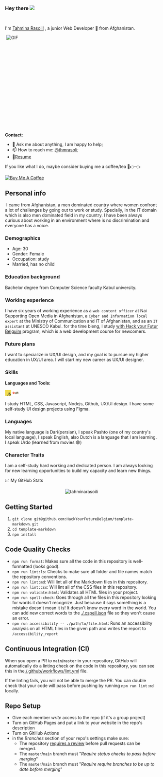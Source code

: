 

### Hey there <img src="https://media.giphy.com/media/hvRJCLFzcasrR4ia7z/giphy.gif" width="25px">

<!-- 
![](https://visitor-badge.glitch.me/badge?page_id=abhisheknaiidu.abhisheknaiidu) -->

<br />

 I'm [Tahmina Rasoli!](https://tahminarasoli.github.io/) , a junior Web Developer 🚀 from Afghanistan.

  <img align="right" alt="GIF" src="https://github.com/abhisheknaiidu/abhisheknaiidu/blob/master/code.gif?raw=true" width="500" height="320" />
  
**Contact:**

- 💬 Ask me about anything, I am happy to help;
- 📫 How to reach me: [@thmrasoli](https://twitter.com/thmrasoli);
- 📝[Resume](https://github.com/tahminarasoli/tahminarasoli/blob/master/Tahmina%20Rasoli-19-7.pdf)

<!--END_SECTION:waka-->

If you like what I do, maybe consider buying me a coffee/tea 🥺👉👈

<a href="#" target="_blank"><img src="https://cdn.buymeacoffee.com/buttons/v2/default-red.png" alt="Buy Me A Coffee" width="150" ></a>
<!--
🚧 **My Todoist Stats:**
 TODO-IST:START -->
<!--🏆  7,111 Karma Points           
🌸  Completed 0 tasks today           
✅  Completed 543 tasks so far           
⏳  Longest streak is 10 days
 TODO-IST:END -->


<!-- describe your project -->
## Personal info
 I came from Afghanistan, a men dominated country where women confront a lot of challenges by going out to work or study. Specially, in the IT domain which is also men dominated field in my country. I have been always curious about working in an environment where is no discrimination and everyone has a voice. 
### Demographics
- Age: 30 
-  Gender: Female 
-  Occupation: study 
-  Married, has no child
### Education background
Bachelor degree from Computer Science faculty Kabul university.
### Working experience
I have six years of working experience as a `web content officer` at Nai Supporting Open Media in Afghanistan, a `Cyber and Information local expert` at the Ministry of Communication and IT of Afghanistan, and as an `IT assistant` at UNESCO Kabul. for the time bieng, I study [with Hack your Futur Belguim](https://github.com/HackYourFutureBelgium) program, which is a web development course for newcomers. 
### Future plans
I want to specialize in UX/UI design, and my goal is to pursue my higher education in UX/UI area. I will start my new career as UX/UI designer. 
### Skills
  
**Languages and Tools:**  

<code><img height="20" src="https://raw.githubusercontent.com/github/explore/80688e429a7d4ef2fca1e82350fe8e3517d3494d/topics/javascript/javascript.png"></code>
<code><img height="20" src="https://raw.githubusercontent.com/github/explore/80688e429a7d4ef2fca1e82350fe8e3517d3494d/topics/git/git.png"></code>

<!-- <code><img height="20" src="https://raw.githubusercontent.com/github/explore/80688e429a7d4ef2fca1e82350fe8e3517d3494d/topics/react/react.png"></code>
<code><img height="20" src="https://raw.githubusercontent.com/github/explore/5c058a388828bb5fde0bcafd4bc867b5bb3f26f3/topics/graphql/graphql.png"></code>
<code><img height="20" src="https://raw.githubusercontent.com/github/explore/80688e429a7d4ef2fca1e82350fe8e3517d3494d/topics/nodejs/nodejs.png"></code>
<code><img height="20" src="https://raw.githubusercontent.com/github/explore/80688e429a7d4ef2fca1e82350fe8e3517d3494d/topics/cpp/cpp.png"></code>
<code><img height="20" src="https://raw.githubusercontent.com/github/explore/80688e429a7d4ef2fca1e82350fe8e3517d3494d/topics/python/python.png"></code>
<code><img height="20" src="https://raw.githubusercontent.com/github/explore/80688e429a7d4ef2fca1e82350fe8e3517d3494d/topics/mysql/mysql.png"></code>
<code><img height="20" src="https://raw.githubusercontent.com/github/explore/80688e429a7d4ef2fca1e82350fe8e3517d3494d/topics/firebase/firebase.png"></code> -->
I study HTML, CSS, Javascript, Nodejs, Github, UX/UI design.  I have some self-study UI design projects using Figma. 
### Languages
My native language is Dari(persian), I speak Pashto  (one of my country's local language), I speak English, also Dutch is a language that I am learning.
I speak Urdo (learned from movies 😄)
### Character Traits
I am a self-study hard working and dedicated person. 
I am always looking for new learning opportunities to build my capacity and learn new things.

<!-- describe your project -->

📈 My GitHub Stats

<p align="center"> <img src="https://github-readme-stats.vercel.app/api?username=tahminarasoli&show_icons=true&theme=gotham" alt="tahminarasoili" />



## Getting Started

<!-- a guide to using this repository -->

1. `git clone git@github.com:HackYourFutureBelgium/template-markdown.git`
2. `cd template-markdown`
3. `npm install`

## Code Quality Checks

- `npm run format`: Makes sure all the code in this repository is well-formatted
  (looks good).
- `npm run lint:ls`: Checks to make sure all folder and file names match the
  repository conventions.
- `npm run lint:md`: Will lint all of the Markdown files in this repository.
- `npm run lint:css`: Will lint all of the CSS files in this repository.
- `npm run validate:html`: Validates all HTML files in your project.
- `npm run spell-check`: Goes through all the files in this repository looking
  for words it doesn't recognize. Just because it says something is a mistake
  doesn't mean it is! It doesn't know every word in the world. You can add new
  correct words to the [./.cspell.json](./.cspell.json) file so they won't cause
  an error.
- `npm run accessibility -- ./path/to/file.html`: Runs an accessibility analysis
  on all HTML files in the given path and writes the report to
  `/accessibility_report`

## Continuous Integration (CI)

When you open a PR to `main`/`master` in your repository, GitHub will
automatically do a linting check on the code in this repository, you can see
this in the[./.github/workflows/lint.yml](./.github/workflows/lint.yml) file.

If the linting fails, you will not be able to merge the PR. You can double check
that your code will pass before pushing by running `npm run lint:md` locally.

## Repo Setup

- Give each member _write_ access to the repo (if it's a group project)
- Turn on GitHub Pages and put a link to your website in the repo's description
- Turn on GitHub Actions
- in the _Branches_ section of your repo's settings make sure:
  - The repository
    [requires a review](https://github.blog/2018-03-23-require-multiple-reviewers/)
    before pull requests can be merged.
  - The `master`/`main` branch must "_Require status checks to pass before
    merging_"
  - The `master`/`main` branch must "_Require require branches to be up to date
    before merging_"
